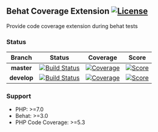 Behat Coverage Extension [![License](https://img.shields.io/packagist/l/doyo/behat-code-coverage.svg?style=flat-square)](#License)
---
Provide code coverage extension during behat tests

### Status
| Branch  | Status | Coverage | Score | 
| :---: | :---: | :---: | :---: |
| **master**  | [![Build Status][travis-master]][travis] | [![Coverage][cover-stat-master]][cover-master] | [![Score][score-stat-master]][score-master]
| **develop** | [![Build Status][travis-develop]][travis] | [![Coverage][cover-stat-develop]][cover-develop] | [![Score][score-stat-develop]][score-develop] 

### Support
*  PHP: >=7.0
*  Behat: >=3.0
*  PHP Code Coverage: >=5.3

[travis]:                   https://travis-ci.com/doyolabs/behat-code-coverage
[travis-master]:            https://img.shields.io/travis/com/doyolabs/behat-code-coverage/master.svg?style=flat-square
[travis-develop]:           https://img.shields.io/travis/com/doyolabs/behat-code-coverage/develop.svg?style=flat-square
[cover-master]:             https://coveralls.io/github/doyolabs/behat-code-coverage?branch=master
[cover-develop]:            https://coveralls.io/github/doyolabs/behat-code-coverage?branch=develop
[cover-stat-develop]:       https://img.shields.io/coveralls/github/doyolabs/behat-code-coverage/develop.svg?style=flat-square
[cover-stat-master]:        https://img.shields.io/coveralls/github/doyolabs/behat-code-coverage/master.svg?style=flat-square
[score-master]:             https://scrutinizer-ci.com/g/doyolabs/behat-code-coverage/?branch=master
[score-develop]:            https://scrutinizer-ci.com/g/doyolabs/behat-code-coverage/?branch=develop
[score-stat-develop]:       https://img.shields.io/scrutinizer/quality/g/doyolabs/behat-code-coverage/develop.svg?style=flat-square
[score-stat-master]:        https://img.shields.io/scrutinizer/quality/g/doyolabs/behat-code-coverage/master.svg?style=flat-square
